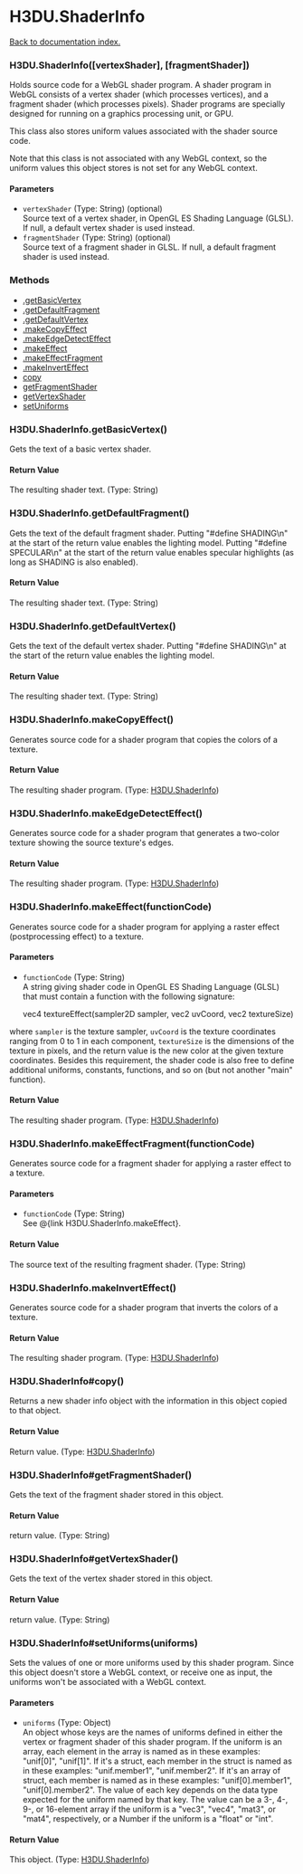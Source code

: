 # H3DU.ShaderInfo

[Back to documentation index.](index.md)

### H3DU.ShaderInfo([vertexShader], [fragmentShader]) <a id='H3DU_ShaderInfo'></a>

Holds source code for a WebGL shader program. A shader program in
WebGL consists of a vertex shader (which processes vertices),
and a fragment shader (which processes pixels). Shader programs
are specially designed for running on a graphics processing unit,
or GPU.

This class also stores uniform values associated with the shader
source code.

Note that this class is not associated with any WebGL context, so the
uniform values this object stores is not set for any WebGL context.

#### Parameters

* `vertexShader` (Type: String) (optional)<br>
    Source text of a vertex shader, in OpenGL ES Shading Language (GLSL). If null, a default vertex shader is used instead.
* `fragmentShader` (Type: String) (optional)<br>
    Source text of a fragment shader in GLSL. If null, a default fragment shader is used instead.

### Methods

* [.getBasicVertex](#H3DU_ShaderInfo_getBasicVertex)
* [.getDefaultFragment](#H3DU_ShaderInfo_getDefaultFragment)
* [.getDefaultVertex](#H3DU_ShaderInfo_getDefaultVertex)
* [.makeCopyEffect](#H3DU_ShaderInfo_makeCopyEffect)
* [.makeEdgeDetectEffect](#H3DU_ShaderInfo_makeEdgeDetectEffect)
* [.makeEffect](#H3DU_ShaderInfo_makeEffect)
* [.makeEffectFragment](#H3DU_ShaderInfo_makeEffectFragment)
* [.makeInvertEffect](#H3DU_ShaderInfo_makeInvertEffect)
* [copy](#H3DU_ShaderInfo_H3DU_ShaderInfo_copy)
* [getFragmentShader](#H3DU_ShaderInfo_H3DU_ShaderInfo_getFragmentShader)
* [getVertexShader](#H3DU_ShaderInfo_H3DU_ShaderInfo_getVertexShader)
* [setUniforms](#H3DU_ShaderInfo_H3DU_ShaderInfo_setUniforms)

### H3DU.ShaderInfo.getBasicVertex() <a id='H3DU_ShaderInfo_getBasicVertex'></a>

Gets the text of a basic vertex shader.

#### Return Value

The resulting shader text. (Type: String)

### H3DU.ShaderInfo.getDefaultFragment() <a id='H3DU_ShaderInfo_getDefaultFragment'></a>

Gets the text of the default fragment shader. Putting "#define SHADING\n"
at the start of the return value enables the lighting model.
Putting "#define SPECULAR\n"
at the start of the return value enables specular highlights (as long
as SHADING is also enabled).

#### Return Value

The resulting shader text. (Type: String)

### H3DU.ShaderInfo.getDefaultVertex() <a id='H3DU_ShaderInfo_getDefaultVertex'></a>

Gets the text of the default vertex shader. Putting "#define SHADING\n"
at the start of the return value enables the lighting model.

#### Return Value

The resulting shader text. (Type: String)

### H3DU.ShaderInfo.makeCopyEffect() <a id='H3DU_ShaderInfo_makeCopyEffect'></a>

Generates source code for a shader program that copies the colors of a texture.

#### Return Value

The resulting shader program. (Type: <a href="H3DU_ShaderInfo.md">H3DU.ShaderInfo</a>)

### H3DU.ShaderInfo.makeEdgeDetectEffect() <a id='H3DU_ShaderInfo_makeEdgeDetectEffect'></a>

Generates source code for a shader program that generates a two-color texture showing
the source texture's edges.

#### Return Value

The resulting shader program. (Type: <a href="H3DU_ShaderInfo.md">H3DU.ShaderInfo</a>)

### H3DU.ShaderInfo.makeEffect(functionCode) <a id='H3DU_ShaderInfo_makeEffect'></a>

Generates source code for a shader program for applying
a raster effect (postprocessing effect) to a texture.

#### Parameters

* `functionCode` (Type: String)<br>
    A string giving shader code in OpenGL ES Shading Language (GLSL) that must contain a function with the following signature:

    vec4 textureEffect(sampler2D sampler, vec2 uvCoord, vec2 textureSize)

 where <code>sampler</code> is the texture sampler, <code>uvCoord</code> is the texture coordinates ranging from 0 to 1 in each component, <code>textureSize</code> is the dimensions of the texture in pixels, and the return value is the new color at the given texture coordinates. Besides this requirement, the shader code is also free to define additional uniforms, constants, functions, and so on (but not another "main" function).

#### Return Value

The resulting shader program. (Type: <a href="H3DU_ShaderInfo.md">H3DU.ShaderInfo</a>)

### H3DU.ShaderInfo.makeEffectFragment(functionCode) <a id='H3DU_ShaderInfo_makeEffectFragment'></a>

Generates source code for a fragment shader for applying
a raster effect to a texture.

#### Parameters

* `functionCode` (Type: String)<br>
    See @{link H3DU.ShaderInfo.makeEffect}.

#### Return Value

The source text of the resulting fragment shader. (Type: String)

### H3DU.ShaderInfo.makeInvertEffect() <a id='H3DU_ShaderInfo_makeInvertEffect'></a>

Generates source code for a shader program that inverts the colors of a texture.

#### Return Value

The resulting shader program. (Type: <a href="H3DU_ShaderInfo.md">H3DU.ShaderInfo</a>)

### H3DU.ShaderInfo#copy() <a id='H3DU_ShaderInfo_H3DU_ShaderInfo_copy'></a>

Returns a new shader info object with the information in this object
copied to that object.

#### Return Value

Return value. (Type: <a href="H3DU_ShaderInfo.md">H3DU.ShaderInfo</a>)

### H3DU.ShaderInfo#getFragmentShader() <a id='H3DU_ShaderInfo_H3DU_ShaderInfo_getFragmentShader'></a>

Gets the text of the fragment shader stored in this object.

#### Return Value

return value. (Type: String)

### H3DU.ShaderInfo#getVertexShader() <a id='H3DU_ShaderInfo_H3DU_ShaderInfo_getVertexShader'></a>

Gets the text of the vertex shader stored in this object.

#### Return Value

return value. (Type: String)

### H3DU.ShaderInfo#setUniforms(uniforms) <a id='H3DU_ShaderInfo_H3DU_ShaderInfo_setUniforms'></a>

Sets the values of one or more uniforms used by this shader program.
Since this object doesn't store a WebGL context, or receive one as input,
the uniforms won't be associated with a WebGL context.

#### Parameters

* `uniforms` (Type: Object)<br>
    An object whose keys are the names of uniforms defined in either the vertex or fragment shader of this shader program. If the uniform is an array, each element in the array is named as in these examples: "unif[0]", "unif[1]". If it's a struct, each member in the struct is named as in these examples: "unif.member1", "unif.member2". If it's an array of struct, each member is named as in these examples: "unif[0].member1", "unif[0].member2". The value of each key depends on the data type expected for the uniform named by that key. The value can be a 3-, 4-, 9-, or 16-element array if the uniform is a "vec3", "vec4", "mat3", or "mat4", respectively, or a Number if the uniform is a "float" or "int".

#### Return Value

This object. (Type: <a href="H3DU_ShaderInfo.md">H3DU.ShaderInfo</a>)
